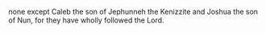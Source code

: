 none except Caleb the son of Jephunneh the Kenizzite and Joshua the son of Nun, for they have wholly followed the Lord.
